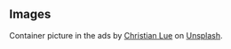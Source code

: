 
## Images

Container picture in the ads by [Christian Lue](https://unsplash.com/@christianlue) on [Unsplash](https://unsplash.com/s/photos/shipping-container).